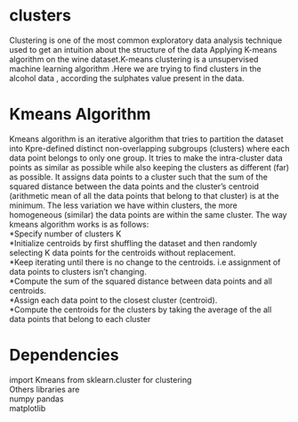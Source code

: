 # clusters
Clustering is one of the most common exploratory data analysis technique used to get an intuition about the structure of the data
Applying K-means algorithm on the wine dataset.K-means clustering is a unsupervised machine learning algorithm .Here we are trying to find clusters in the alcohol data , according the sulphates value present in the data. 

# Kmeans Algorithm
Kmeans algorithm is an iterative algorithm that tries to partition the dataset into Kpre-defined distinct non-overlapping subgroups (clusters) where each data point belongs to only one group. It tries to make the intra-cluster data points as similar as possible while also keeping the clusters as different (far) as possible. It assigns data points to a cluster such that the sum of the squared distance between the data points and the cluster’s centroid (arithmetic mean of all the data points that belong to that cluster) is at the minimum. The less variation we have within clusters, the more homogeneous (similar) the data points are within the same cluster.
The way kmeans algorithm works is as follows:  
*Specify number of clusters K  
*Initialize centroids by first shuffling the dataset and then randomly selecting K data points for the centroids without replacement.  
*Keep iterating until there is no change to the centroids. i.e assignment of data points to clusters isn’t changing.  
*Compute the sum of the squared distance between data points and all centroids.  
*Assign each data point to the closest cluster (centroid).  
*Compute the centroids for the clusters by taking the average of the all data points that belong to each cluster  


# Dependencies

import Kmeans  from sklearn.cluster  for clustering  
Others libraries are  
numpy 
pandas  
matplotlib 


